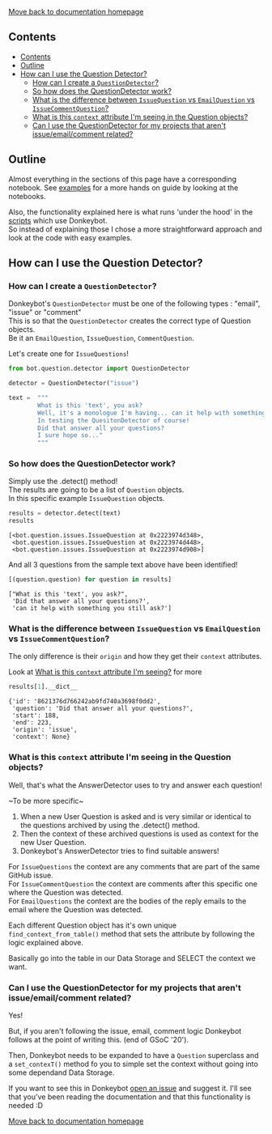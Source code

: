 [Move back to documentation homepage](https://github.com/rucio/donkeybot/tree/master/docs)

## Contents
- [Contents](#contents)
- [Outline](#outline)
- [How can I use the Question Detector?](#how-can-i-use-the-question-detector)
  - [How can I create a `QuestionDetector`?](#how-can-i-create-a-questiondetector)
  - [So how does the QuestionDetector work?](#so-how-does-the-questiondetector-work)
  - [What is the difference between `IssueQuestion` vs `EmailQuestion` vs `IssueCommentQuestion`?](#what-is-the-difference-between-issuequestion-vs-emailquestion-vs-issuecommentquestion)
  - [What is this `context` attribute I'm seeing in the Question objects?](#what-is-this-context-attribute-im-seeing-in-the-question-objects)
  - [Can I use the QuestionDetector for my projects that aren't issue/email/comment related?](#can-i-use-the-questiondetector-for-my-projects-that-arent-issueemailcomment-related)

## Outline

Almost everything in the sections of this page have a corresponding notebook.
See [examples](https://github.com/rucio/donkeybot/tree/master/examples) for a more hands on guide by looking at the notebooks.

Also, the functionality explained here is what runs 'under the hood' in the [scripts](https://github.com/rucio/donkeybot/tree/master/scripts) which use Donkeybot.   
So instead of explaining those I chose a more straightforward approach and look at the code with easy examples.

## How can I use the Question Detector?

### How can I create a `QuestionDetector`?

Donkeybot's `QuestionDetector` must be one of the following types : "email", "issue" or "comment"  
This is so that the `QuestionDetector` creates the correct type of Question objects.  
Be it an `EmailQuestion`, `IssueQuestion`, `CommentQuestion`.  

Let's create one for `IssueQuestions`!


```python
from bot.question.detector import QuestionDetector
```


```python
detector = QuestionDetector("issue")
```


```python
text =  """
        What is this 'text', you ask? 
        Well, it's a monologue I'm having... can it help with something you still ask? 
        In testing the QuesitonDetector of course! 
        Did that answer all your questions?
        I sure hope so..."
        """ 
```

### So how does the QuestionDetector work?  
Simply use the .detect() method!    
The results are going to be a list of `Question` objects.    
In this specific example `IssueQuestion` objects.    


```python
results = detector.detect(text)
results
```




    [<bot.question.issues.IssueQuestion at 0x2223974d348>,
     <bot.question.issues.IssueQuestion at 0x2223974d448>,
     <bot.question.issues.IssueQuestion at 0x2223974d908>]



And all 3 questions from the sample text above have been identified!


```python
[(question.question) for question in results]
```




    ["What is this 'text', you ask?",
     'Did that answer all your questions?',
     'can it help with something you still ask?']



### What is the difference between `IssueQuestion` vs `EmailQuestion` vs `IssueCommentQuestion`? 

The only difference is their `origin` and how they get their `context` attributes.     

Look at [What is this `context` attribute I'm seeing?](b#What-is-this-context-attribute-I'm-seeing?) for more


```python
results[1].__dict__
```




    {'id': '8621376d766242ab9fd740a3698f0dd2',
     'question': 'Did that answer all your questions?',
     'start': 188,
     'end': 223,
     'origin': 'issue',
     'context': None}



### What is this `context` attribute I'm seeing in the Question objects?

Well, that's what the AnswerDetector uses to try and answer each question!  

~To be more specific~

1) When a new User Question is asked and is very similar or identical to the questions archived by using the .detect() method.   
2) Then the context of these archived questions is used as context for the new User Question.   
3) Donkeybot's AnswerDetector tries to find suitable answers!  

For `IssueQuestions` the context are any comments that are part of the same GitHub issue.  
For `IssueCommentQuestion` the context are comments after this specific one where the Question was detected.  
For `EmailQuestions` the context are the bodies of the reply emails to the email where the Question was detected.

Each different Question object has it's own unique `find_context_from_table()` 
method that sets the attribute by following the logic explained above.   

Basically go into the table in our Data Storage and SELECT the context we want.

### Can I use the QuestionDetector for my projects that aren't issue/email/comment related?

Yes!     

But, if you aren't following the issue, email, comment logic Donkeybot follows at the point of writing this.
(end of GSoC '20').    

Then, Donkeybot needs to be expanded to have a `Question` superclass and a `set_contexT()` method fo you to simple set the context without going into some dependand Data Storage.    

If you want to see this in Donkeybot [open an issue](https://github.com/rucio/donkeybot/issues) and suggest it.
I'll see that you've been reading the documentation and that this functionality is needed :D 

[Move back to documentation homepage](https://github.com/rucio/donkeybot/tree/master/docs)